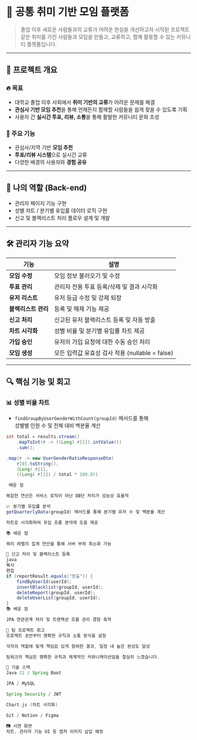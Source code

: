 # 🎯 공통 취미 기반 모임 플랫폼

> 졸업 이후 새로운 사람들과의 교류가 어려운 현실을 개선하고자 시작된 프로젝트  
> 같은 취미를 가진 사람들과 모임을 만들고, 교류하고, 함께 활동할 수 있는 커뮤니티 플랫폼입니다.

---

## 📌 프로젝트 개요

### 🔥 목표
- 대학교 졸업 이후 사회에서 **취미 기반의 교류**가 어려운 문제를 해결
- **관심사 기반 모임 추천**을 통해 언제든지 함께할 사람들을 쉽게 찾을 수 있도록 기획
- 사용자 간 **실시간 투표, 리뷰, 소통**을 통해 활발한 커뮤니티 문화 조성

### 🧩 주요 기능
- 관심사/지역 기반 **모임 추천**
- **투표/리뷰 시스템**으로 실시간 교류
- 다양한 배경의 사용자와 **경험 공유**

---

## 💼 나의 역할 (Back-end)

- 관리자 페이지 기능 구현
- 성별 차트 / 분기별 유입률 데이터 로직 구현
- 신고 및 블랙리스트 처리 플로우 설계 및 개발

---

## 🛠 관리자 기능 요약

| 기능 | 설명 |
|------|------|
| **모임 수정** | 모임 정보 불러오기 및 수정 |
| **투표 관리** | 관리자 전용 투표 등록/삭제 및 결과 시각화 |
| **유저 리스트** | 유저 등급 수정 및 강제 퇴장 |
| **블랙리스트 관리** | 등록 및 해제 기능 제공 |
| **신고 처리** | 신고된 유저 블랙리스트 등록 및 자동 방출 |
| **차트 시각화** | 성별 비율 및 분기별 유입률 차트 제공 |
| **가입 승인** | 유저의 가입 요청에 대한 수동 승인 처리 |
| **모임 생성** | 모든 입력값 유효성 검사 적용 (nullable = false) |

---

## 🔍 핵심 기능 및 회고

### 📊 성별 비율 차트

- `findGroupByUserGenderWithCount(groupId)` 메서드를 통해  
  성별별 인원 수 및 전체 대비 백분율 계산

```java
int total = results.stream()
    .mapToInt(r -> ((Long) r[1]).intValue())
    .sum();

.map(r -> new UserGenderRatioResponseDto(
    r[0].toString(),
    (Long) r[1],
    ((Long) r[1]) / total * 100.0))

 배운 점

복잡한 연산은 서비스 로직이 아닌 DB단 처리가 성능상 효율적

📈 분기별 유입률 분석
getQuarterlyData(groupId) 메서드를 통해 분기별 유저 수 및 백분율 계산

차트로 시각화하여 유입 흐름 분석에 도움 제공

📚 배운 점

쿼리 레벨의 집계 연산을 통해 서버 부하 최소화 가능

🚫 신고 처리 및 블랙리스트 등록
java
복사
편집
if (reportResult.equals("방출")) {
    findByUserId(userId);
    insertBlacklist(groupId, userId);
    deleteReport(groupId, userId);
    deleteUserList(groupId, userId);
}
📚 배운 점

JPA 연관관계 처리 및 트랜잭션 흐름 관리 경험 축적

🤝 팀 프로젝트 회고
프로젝트 초반부터 명확한 규칙과 소통 방식을 설정

각자의 역할에 맞게 책임감 있게 참여한 결과, 일정 내 높은 완성도 달성

팀워크의 핵심은 명확한 규칙과 체계적인 커뮤니케이션임을 절실히 느꼈습니다.

📎 기술 스택
Java 21 / Spring Boot

JPA / MySQL

Spring Security / JWT

Chart.js (차트 시각화)

Git / Notion / Figma

📷 시연 화면
차트, 관리자 기능 UI 등 캡처 이미지 삽입 예정
